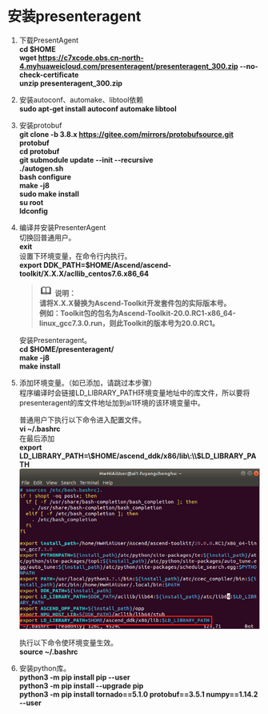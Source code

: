 # 安装presenteragent<a name="ZH-CN_TOPIC_0228768065"></a>
1.  下载PresentAgent  
    **cd $HOME**  
    **wget https://c7xcode.obs.cn-north-4.myhuaweicloud.com/presenteragent/presenteragent_300.zip --no-check-certificate**  
    **unzip presenteragent_300.zip** 
2.  安装autoconf、automake、libtool依赖  
    **sudo apt-get install autoconf automake libtool**
3.  安装protobuf  
    **git clone -b 3.8.x https://gitee.com/mirrors/protobufsource.git protobuf**  
    **cd protobuf**  
    **git submodule update --init --recursive**  
    **./autogen.sh**  
    **bash configure**  
    **make -j8**  
    **sudo make install**   
    **su root**  
    **ldconfig**
4.  编译并安装PresenterAgent  
    切换回普通用户。  
    **exit**   
    设置下环境变量，在命令行内执行。  
    **export DDK_PATH=$HOME/Ascend/ascend-toolkit/X.X.X/acllib_centos7.6.x86_64**   
    >![](public_sys-resources/icon-note.gif) **说明：**  
        **请将X.X.X替换为Ascend-Toolkit开发套件包的实际版本号。  
        例如：Toolkit包的包名为Ascend-Toolkit-20.0.RC1-x86_64-linux_gcc7.3.0.run，则此Toolkit的版本号为20.0.RC1。**   

    安装Presenteragent。  
    **cd $HOME/presenteragent/**    
    **make -j8**   
    **make install** 
 
5.  添加环境变量。（如已添加，请跳过本步骤）  
    程序编译时会链接LD_LIBRARY_PATH环境变量地址中的库文件，所以要将presenteragent的库文件地址加到ai1环境的该环境变量中。  
   
    普通用户下执行以下命令进入配置文件。  
     **vi ~/.bashrc**   
    在最后添加  
    **export LD_LIBRARY_PATH=\\$HOME/ascend_ddk/x86/lib\:\\$LD_LIBRARY_PATH**
    ![](figures/bashrc.png "")   
    
    执行以下命令使环境变量生效。  
    **source ~/.bashrc**

6.  安装python库。  
    **python3 -m pip install pip --user**  
    **python3 -m pip install --upgrade pip**    
    **python3 -m pip install tornado==5.1.0 protobuf==3.5.1 numpy==1.14.2 --user** 
